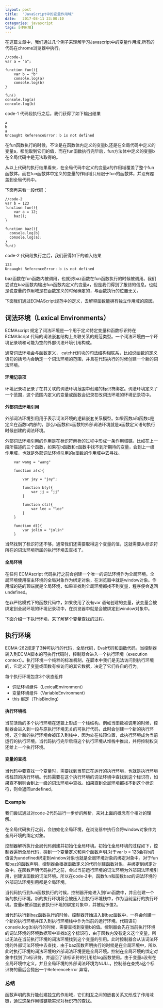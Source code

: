 ```yaml
---
layout: post
title:  "JavaScript中的变量作用域"
date:   2017-08-11 23:00:10
categories: javascript
tags: [作用域]
---
```

在这篇文章中，我们通过几个例子来理解学习Javascript中的变量作用域,所有的代码在chrome浏览器中执行。
	
	//code-1
	var a = "a";
	
	function fun(){
		var b = "b"
		console.log(a)
		console.log(b)
	}
	
	fun()
	console.log(a)
	concole.log(b)

code-1 代码段执行之后，我们获得了如下输出结果
	
	a
	b
	a
	Uncaught ReferenceError: b is not defined

在fun函数执行的时候，不论是在函数体内定义的变量b,还是在全局代码中定义的变量a，都能取到它们的值，而在fun函数执行完毕后，fun方法体中定义的变量b在全局代码中是无法取得的。

从以上代码的执行结果看来，在全局代码中定义的变量a的作用域覆盖了整个fun函数体，而在fun函数体中定义的变量的作用域只局限于fun的函数体，并没有覆盖到全局代码中。

下面再来看一段代码：

````
//code-2
var b = 123
function fun(){
	var a = 12;
    baz();
}

function baz(){
  console.log(b)
  console.log(a);
}
fun()
````

code-2 代码段执行之后，我们获得如下的输入结果

````
123
Uncaught ReferenceError: b is not defined
````

baz函数在fun函数内被调用，也就说baz函数在fun函数执行的时候被调用。我们尝试在baz函数内输出fun函数内定义的变量a，但是我们得到了报错的信息。也就是说变量的作用域是在函数定义的时候确定的，与函数执行的位置无关。


下面我们通过ECMAScript规范中的定义，去解释函数能拥有独立作用域的原因。


## 词法环境（Lexical Environments）

ECMAscript 规定了词法环境是一个用于定义特定变量和函数标识符在 ECMAScript 代码的词法嵌套结构上关联关系的规范类型。一个词法环境由一个环境记录项和可能为空的外部词法环境引用构成。

通常词法环境会与函数定义， catch代码块的句法结构相联系，比如说函数的定义语句的括号内会确定一个词法环境的范围，并且在代码执行的时候创建一个新的词法环境。

#### 环境记录项

环境记录项记录了在其关联的词法环境范围中创建的标识符绑定。词法环境定义了一个范围，这个范围内定义的变量或函数会记录在改词法环境的环境记录项中。

#### 外部词法环境引用

外部词法环境引用用于表示词法环境的逻辑嵌套关系模型。如果函数a和函数c是定义在函数b内部的，那么b函数和c函数的外部词法环境就是a函数定义语句执行时候创建的词法环境。

外部词法环境引用的作用是在标识符解析的过程中形成一条作用域链。比如在上一段所描述的三个函数，如果在b函数和c函数中找不到所期待的变量，会到上一级作用域，也就是外部词法环境引用的a函数的作用域中去寻找。

````
	var wang = "wang"
	
	function a(x){
		
		var jay = "jay";
		
		function b(y){
			var jj = "jj"
		}
		
		function c(z){
			var lee = "lee"
		}
	}
	
	function d(){
		var jolin = "jolin"
	}
````



当然找到了标识符还不够，通常我们还需要取得这个变量的值，这就需要从标识符所在的词法环境所属的执行环境去查找了。

#### 全局环境

在任何 ECMAscript 代码执行之前会创建一个唯一的词法环境作为全局环境。全局环境使用宿主环境的全局对象作为绑定对象，在浏览器中就是window对象。作用域的链的顶端就是全局环境，如果查找到全局环境都找不到变量，程序便会返回undefined。

在非严格模式下的函数代码中，如果使用了没有var 语句创建的变量，该变量会被绑定到全局环境的环境记录项中，在浏览器中就是会被绑定到window对象中。

下面介绍一下执行环境，来了解整个变量查找的过程。

## 执行环境

ECMA-262规定了3种可执行的代码，全局代码，Eval代码和函数代码。当控制器转入到ECMA脚本的可执行代码时，控制器会进入一个执行环境（execution context）。执行环境一个纯粹的标准机制，在脚本中我们是无法访问到执行环境的，它定义了变量或函数有权访问的其它数据，决定了它们各自的行为。

每个执行环境包含3个状态组件

- 词法环境组件（LexicalEnvironment）
- 变量环境组件（VariableEnvironment）
- this 绑定（ThisBinding）

#### 执行环境栈

当前活动的多个执行环境在逻辑上形成一个栈结构。例如当函数被调用的时候，控制器会进入到一段与原执行环境无关的可执行代码，此时会创建一个新的执行环境，这个新的执行环境会被压入到栈中，因为处在栈顶位置，此执行环境成为当前运行的执行环境。当代码执行完毕后将这个执行环境从堆栈中推出，并将控制权交还给上一个执行环境。

#### 变量的查找

当代码中要查找一个变量时，需要找到当前正在运行的执行环境，也就是执行环境栈栈顶的执行环境。代码需要在这个执行环境的词法环境中查找到这个标识符，如果查不到则会到上一级的词法环境中查找。如果直到全局环境都找不到这个标识符，则会返回undefined。


### Example

我们尝试通过对code-2代码进行一步步的解析，来对上面的概念有个相对的理解。

在全局代码执行之前，会初始化全局环境，在浏览器中执行会将window对象作为全局环境的绑定对象。

控制器解析执行全局代码创建并初始化全局环境。初始化全局环境的过程如下，控制器遍历全局代码，碰到一个变量定义和两个函数声明.对于var b = 123会将b的值设为undefined绑定到window对象也就是全局环境对象的绑定对象中。对于fun和baz的函数声明，控制器会根据函数定义的代码创建函数对象，并绑定到绑定对象中。在函数声明代码执行之前，会以当前运行环境的词法环境为外部词法环境引用，创建该函数的词法环境。所以在code-2中，函数fun和函数baz的词法环境的外部词法环境引用都是全局环境。

当代码执行到fun函数执行的时候，控制器开始进入到fun函数中，并且创建一个新的执行环境。新的执行环境将会被压入到执行环境栈中，作为当前运行的执行环境。变量a被添加到该执行环境的绑定对象中，并被赋予值2。

当代码执行到baz函数执行的时候，控制器开始进入到baz函数中，一样会创建一个新的执行环境并压入到执行环境栈中作为当前的运行环境。代码语句console.log(b)执行的时候，需要查找到变量b的值。控制器会先在当前执行环境的词法环境的环境数据项中查找b这个标识符，由于函数内没有定义这个变量，所以无法在当前执行环境的词法环境找到这个变量的引用。此时控制器会从该词法环境的外部词法环境中去查找，由于baz函数声明执行的时候是在全局环境中，所以此时执行环境的词法环境的外部词法环境便是全局环境。控制在全局环境的绑定对象中找到了b标识符，并返回了该标识符的引用给log函数使用。由于变量a没有在全局环境中定义，并且全局环境的外部词法环境为NULL，控制器在查找a这个标识符的最后会抛出一个ReferenceError 异常。

### 总结

函数声明的执行能创建独立的作用域，它们相互之间的嵌套关系又形成了作用域链，通过这条作用域链能实现对标识符的查找。


	





